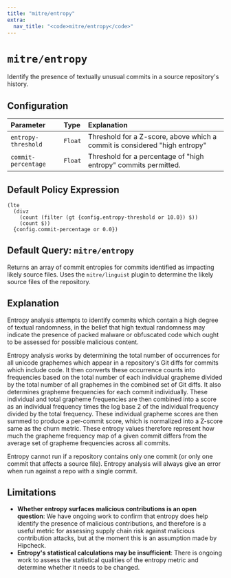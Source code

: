 ```yaml
---
title: "mitre/entropy"
extra:
  nav_title: "<code>mitre/entropy</code>"
---
```


# `mitre/entropy`

Identify the presence of textually unusual commits in a source repository's
history.

## Configuration

| Parameter           | Type     | Explanation   |
|:--------------------|:---------|:--------------|
| `entropy-threshold` | `Float`  | Threshold for a Z-score, above which a commit is considered "high entropy" |
| `commit-percentage` | `Float`  | Threshold for a percentage of "high entropy" commits permitted. |


## Default Policy Expression

```
(lte
  (divz
    (count (filter (gt {config.entropy-threshold or 10.0}) $))
    (count $))
  {config.commit-percentage or 0.0})
```

## Default Query: `mitre/entropy`

Returns an array of commit entropies for commits identified as impacting
likely source files. Uses the `mitre/linguist` plugin to determine the likely
source files of the repository.

## Explanation

Entropy analysis attempts to identify commits which contain a high degree of
textual randomness, in the belief that high textual randomness may indicate
the presence of packed malware or obfuscated code which ought to be assessed
for possible malicious content.

Entropy analysis works by determining the total number of occurrences for all
unicode graphemes which appear in a repository's Git diffs for commits which
include code. It then converts these occurrence counts into frequencies based on
the total number of each individual grapheme divided by the total number of
all graphemes in the combined set of Git diffs. It also determines grapheme
frequencies for each commit individually. These individual and total grapheme
frequencies are then combined into a score as an individual frequency times
the log base 2 of the individual frequency divided by the total frequency.
These individual grapheme scores are then summed to produce a per-commit score,
which is normalized into a Z-score same as the churn metric. These entropy
values therefore represent how much the grapheme frequency map of a given
commit differs from the average set of grapheme frequencies across all commits.

Entropy cannot run if a repository contains only one commit (or only one commit
that affects a source file). Entropy analysis will always give an error when run
against a repo with a single commit.

## Limitations

* __Whether entropy surfaces malicious contributions is an open question__:
  We have ongoing work to confirm that entropy does help identify the presence
  of malicious contributions, and therefore is a useful metric for assessing
  supply chain risk against malicious contribution attacks, but at the
  moment this is an assumption made by Hipcheck.
* __Entropy's statistical calculations may be insufficient__: There is ongoing
  work to assess the statistical qualities of the entropy metric and determine
  whether it needs to be changed.
